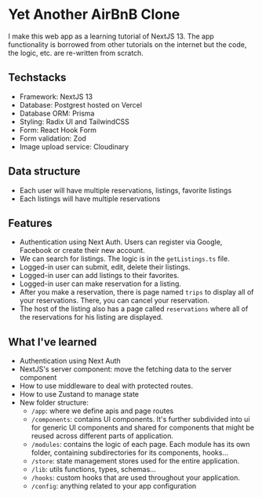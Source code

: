 # Yet Another AirBnB Clone

I make this web app as a learning tutorial of NextJS 13. The app functionality is borrowed from other tutorials on the internet but the code, the logic, etc. are re-written from scratch.

## Techstacks

- Framework: NextJS 13
- Database: Postgrest hosted on Vercel
- Database ORM: Prisma
- Styling: Radix UI and TailwindCSS
- Form: React Hook Form
- Form validation: Zod
- Image upload service: Cloudinary

## Data structure

- Each user will have multiple reservations, listings, favorite listings
- Each listings will have multiple reservations

## Features

- Authentication using Next Auth. Users can register via Google, Facebook or create their new account.
- We can search for listings. The logic is in the `getListings.ts` file.
- Logged-in user can submit, edit, delete their listings.
- Logged-in user can add listings to their favorites.
- Logged-in user can make reservation for a listing.
- After you make a reservation, there is page named `trips` to display all of your reservations. There, you can cancel your reservation.
- The host of the listing also has a page called `reservations` where all of the reservations for his listing are displayed.

## What I've learned

- Authentication using Next Auth
- NextJS's server component: move the fetching data to the server component
- How to use middleware to deal with protected routes.
- How to use Zustand to manage state
- New folder structure:
  - `/app`: where we define apis and page routes
  - `/components`: contains UI components. It's further subdivided into ui for generic UI components and shared for components that might be reused across different parts of application.
  - `/modules`: contains the logic of each page. Each module has its own folder, containing subdirectories for its components, hooks...
  - `/store`: state management stores used for the entire application.
  - `/lib`: utils functions, types, schemas...
  - `/hooks`: custom hooks that are used throughout your application.
  - `/config`: anything related to your app configuration
